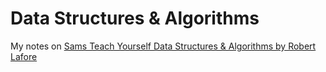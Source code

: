 # Data Structures & Algorithms

My notes on [Sams Teach Yourself Data Structures & Algorithms by Robert Lafore](https://cdn.preterhuman.net/texts/math/Data_Structure_And_Algorithms/Teach%20Yourself%20Data%20Structures%20And%20Algorithms%20In%2024%20hours%20-%20Robert%20Lafore.pdf)
